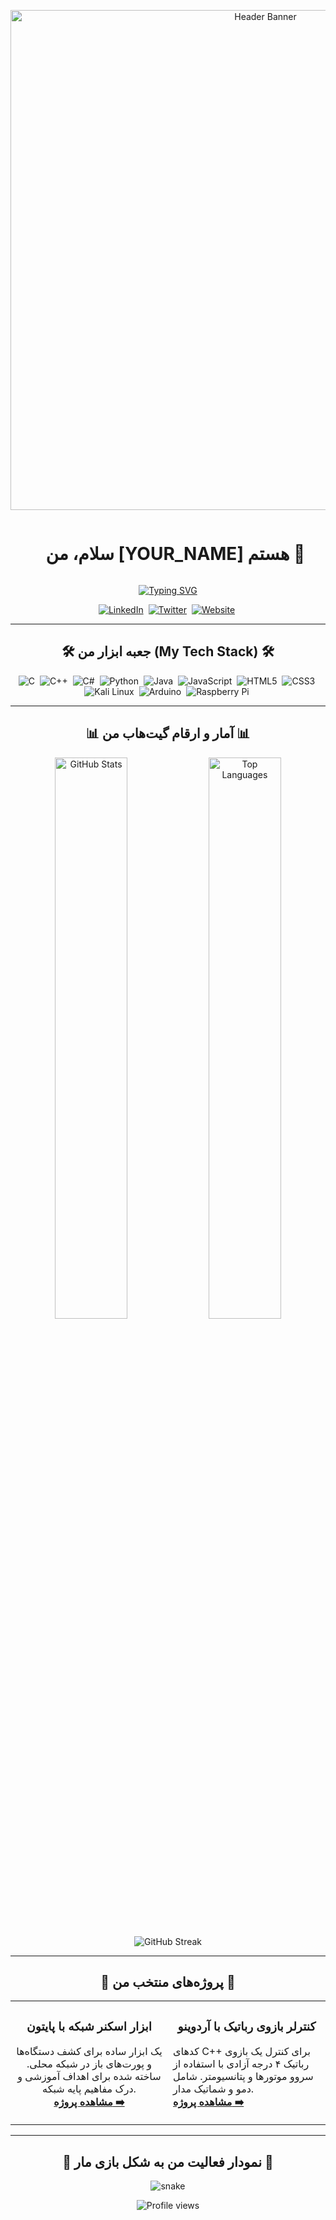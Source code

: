 <p align="center">
  <img src="https://raw.githubusercontent.com/coderjojo/coderjojo/master/img/github_header_image.png" alt="Header Banner" width="800"/>
</p>

<div id="user-content-toc">
  <ul align="center">
    <summary><h1 style="display: inline-block;">سلام، من [YOUR_NAME] هستم 👋</h1></summary>
  </ul>
</div>

<p align="center">
  <a href="https://git.io/typing-svg"><img src="https://readme-typing-svg.herokuapp.com?font=Fira+Code&size=22&pause=1000&color=00D8FF&center=true&vCenter=true&width=550&lines=برنامه+نویس+و+پژوهشگر+امنیت;متخصص+در+C%2B%2B%2C+Python%2C+C%23;علاقمند+به+رباتیک+و+هوش+مصنوعی;Ethical+Hacker+in+the+making...;Ready+to+build+cool+stuff!&gt;" alt="Typing SVG" /></a>
</p>

<p align="center">
  <a href="https://www.linkedin.com/in/YOUR_LINKEDIN_USERNAME" target="_blank"><img src="https://img.shields.io/badge/linkedin-%230077B5.svg?style=for-the-badge&logo=linkedin&logoColor=white" alt="LinkedIn"/></a>&nbsp;
  <a href="https://twitter.com/YOUR_TWITTER_USERNAME" target="_blank"><img src="https://img.shields.io/badge/twitter-%231DA1F2.svg?style=for-the-badge&logo=twitter&logoColor=white" alt="Twitter"/></a>&nbsp;
  <a href="YOUR_WEBSITE_URL" target="_blank"><img src="https://img.shields.io/badge/website-000000?style=for-the-badge&logo=About.me&logoColor=white" alt="Website"/></a>&nbsp;
</p>

---

<h2 align="center">🛠️ جعبه ابزار من (My Tech Stack) 🛠️</h2>
<p align="center">
    <img src="https://img.shields.io/badge/c-%2300599C.svg?style=for-the-badge&logo=c&logoColor=white" alt="C"/>&nbsp;
    <img src="https://img.shields.io/badge/c++-%2300599C.svg?style=for-the-badge&logo=c%2B%2B&logoColor=white" alt="C++"/>&nbsp;
    <img src="https://img.shields.io/badge/c%23-%23239120.svg?style=for-the-badge&logo=c-sharp&logoColor=white" alt="C#"/>&nbsp;
    <img src="https://img.shields.io/badge/python-3670A0?style=for-the-badge&logo=python&logoColor=ffdd54" alt="Python"/>&nbsp;
    <img src="https://img.shields.io/badge/java-%23ED8B00.svg?style=for-the-badge&logo=openjdk&logoColor=white" alt="Java"/>&nbsp;
    <img src="https://img.shields.io/badge/javascript-%23323330.svg?style=for-the-badge&logo=javascript&logoColor=%23F7DF1E" alt="JavaScript"/>&nbsp;
    <img src="https://img.shields.io/badge/html5-%23E34F26.svg?style=for-the-badge&logo=html5&logoColor=white" alt="HTML5"/>&nbsp;
    <img src="https://img.shields.io/badge/css3-%231572B6.svg?style=for-the-badge&logo=css3&logoColor=white" alt="CSS3"/>&nbsp;
    <img src="https://img.shields.io/badge/kali-linux-%23557C94.svg?style=for-the-badge&logo=kali-linux&logoColor=white" alt="Kali Linux"/>&nbsp;
    <img src="https://img.shields.io/badge/Arduino-00979D?style=for-the-badge&logo=Arduino&logoColor=white" alt="Arduino"/>&nbsp;
    <img src="https://img.shields.io/badge/Raspberry%20Pi-A22846?style=for-the-badge&logo=Raspberry%20Pi&logoColor=white" alt="Raspberry Pi"/>&nbsp;
</p>

---

<h2 align="center">📊 آمار و ارقام گیت‌هاب من 📊</h2>
<p align="center">
  <img width="48%" src="https://github-readme-stats.vercel.app/api?username=YOUR_USERNAME&show_icons=true&locale=en&theme=tokyonight&count_private=true" alt="GitHub Stats" />
  <img width="48%" src="https://github-readme-stats.vercel.app/api/top-langs?username=YOUR_USERNAME&show_icons=true&locale=en&layout=compact&theme=tokyonight" alt="Top Languages" />
</p>

<p align="center">
  <img src="https://github-readme-streak-stats.herokuapp.com/?user=YOUR_USERNAME&theme=tokyonight" alt="GitHub Streak" />
</p>

---

<h2 align="center">🚀 پروژه‌های منتخب من 🚀</h2>
<table align="center">
  <tr>
    <td width="50%">
      <h3 align="center">ابزار اسکنر شبکه با پایتون</h3>
      <p align="center">
        یک ابزار ساده برای کشف دستگاه‌ها و پورت‌های باز در شبکه محلی. ساخته شده برای اهداف آموزشی و درک مفاهیم پایه شبکه.
        <br>
        <a href="LINK_TO_YOUR_PROJECT_REPO" target="_blank"><strong>مشاهده پروژه ➡️</strong></a>
      </p>
    </td>
    <td width="50%">
      <h3 align="center">کنترلر بازوی رباتیک با آردوینو</h3>
      <p align-="center">
        کدهای C++ برای کنترل یک بازوی رباتیک ۴ درجه آزادی با استفاده از سروو موتورها و پتانسیومتر. شامل دمو و شماتیک مدار.
        <br>
        <a href="LINK_TO_YOUR_PROJECT_REPO" target="_blank"><strong>مشاهده پروژه ➡️</strong></a>
      </p>
    </td>
  </tr>
</table>

---

<h2 align="center">🐍 نمودار فعالیت من به شکل بازی مار 🐍</h2>
<p align="center">
  <img src="https://github.com/YOUR_USERNAME/YOUR_USERNAME/blob/output/github-contribution-grid-snake.svg" alt="snake" />
</p>

<p align="center">
  <img src="https://komarev.com/ghpvc/?username=YOUR_USERNAME&label=Profile%20views&color=0e75b6&style=flat" alt="Profile views" />
</p>

